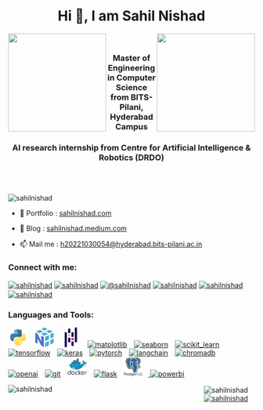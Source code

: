 


<h1 align="center">Hi 👋, I am Sahil Nishad</h1>



<p align="center">
      <img src="https://github.com/user-attachments/assets/e507e766-7677-4424-b69a-064e28da723d" align="left" width="200" height="200">
      <img src="">
      <img src="https://github.com/user-attachments/assets/fa797227-afc1-4c84-a9da-f5a74642e945" align="right" width="200" height="200">
</p>





<h3 align="center">Master of Engineering in Computer Science from BITS-Pilani, Hyderabad Campus </h3>
<h3 align="center">AI research internship from Centre for Artificial Intelligence & Robotics (DRDO)</h3>

<br>
<br>
<p align="left"> <img src="https://komarev.com/ghpvc/?username=sahilnishad&label=Profile%20views&color=0e75b6&style=flat" alt="sahilnishad" /> </p>

 



- 🌱 Portfolio : [sahilnishad.com](https://sahilnishad.com)
  
- 📝 Blog      : [sahilnishad.medium.com](https://sahilnishad.medium.com)

- 📫 Mail me   : h20221030054@hyderabad.bits-pilani.ac.in

<h3 align="left">Connect with me:</h3>
<p align="left">
<a href="https://linkedin.com/in/sahilnishad" target="blank"><img align="center" src="https://raw.githubusercontent.com/rahuldkjain/github-profile-readme-generator/master/src/images/icons/Social/linked-in-alt.svg" alt="sahilnishad" height="30" width="40" /></a>
<a href="https://kaggle.com/sahilnishad" target="blank"><img align="center" src="https://raw.githubusercontent.com/rahuldkjain/github-profile-readme-generator/master/src/images/icons/Social/kaggle.svg" alt="sahilnishad" height="30" width="40" /></a>
<a href="https://medium.com/@sahilnishad" target="blank"><img align="center" src="https://raw.githubusercontent.com/rahuldkjain/github-profile-readme-generator/master/src/images/icons/Social/medium.svg" alt="@sahilnishad" height="30" width="40" /></a>
<a href="https://www.hackerrank.com/sahilnishad" target="blank"><img align="center" src="https://raw.githubusercontent.com/rahuldkjain/github-profile-readme-generator/master/src/images/icons/Social/hackerrank.svg" alt="sahilnishad" height="30" width="40" /></a>
<a href="https://www.leetcode.com/sahilnishad" target="blank"><img align="center" src="https://raw.githubusercontent.com/rahuldkjain/github-profile-readme-generator/master/src/images/icons/Social/leet-code.svg" alt="sahilnishad" height="30" width="40" /></a>
<a href="https://auth.geeksforgeeks.org/user/sahilnishad" target="blank"><img align="center" src="https://raw.githubusercontent.com/rahuldkjain/github-profile-readme-generator/master/src/images/icons/Social/geeks-for-geeks.svg" alt="sahilnishad" height="30" width="40" /></a>
</p>

<h3 align="left">Languages and Tools:</h3>
<p align="left"> 
    <a href="https://www.python.org" target="_blank" rel="noreferrer"><img src="https://raw.githubusercontent.com/devicons/devicon/master/icons/python/python-original.svg" alt="python" width="40" height="40" style="margin-right: 10px;"/></a> 
    <a href="https://numpy.org/" target="_blank" rel="noreferrer"><img src="https://raw.githubusercontent.com/devicons/devicon/master/icons/numpy/numpy-original.svg" alt="numpy" width="40" height="40" style="margin-right: 10px;"/></a> 
    <a href="https://pandas.pydata.org/" target="_blank" rel="noreferrer"><img src="https://raw.githubusercontent.com/devicons/devicon/2ae2a900d2f041da66e950e4d48052658d850630/icons/pandas/pandas-original.svg" alt="pandas" width="40" height="40" style="margin-right: 10px;"/></a> 
    <a href="https://matplotlib.org/" target="_blank" rel="noreferrer"><img src="https://github.com/user-attachments/assets/0e0a9e93-35f8-4766-8b26-96c82cdd41c3" alt="matplotlib" width="40" height="40" style="margin-right: 10px;"/></a> 
    <a href="https://seaborn.pydata.org/" target="_blank" rel="noreferrer"><img src="https://seaborn.pydata.org/_images/logo-mark-lightbg.svg" alt="seaborn" width="40" height="40" style="margin-right: 10px;"/></a> 
    <a href="https://scikit-learn.org/" target="_blank" rel="noreferrer"><img src="https://upload.wikimedia.org/wikipedia/commons/0/05/Scikit_learn_logo_small.svg" alt="scikit_learn" width="40" height="40" style="margin-right: 10px;"/></a> 
    <a href="https://www.tensorflow.org" target="_blank" rel="noreferrer"><img src="https://www.vectorlogo.zone/logos/tensorflow/tensorflow-icon.svg" alt="tensorflow" width="40" height="40" style="margin-right: 10px;"/></a> 
    <a href="https://keras.io/" target="_blank" rel="noreferrer"><img src="https://upload.wikimedia.org/wikipedia/commons/a/ae/Keras_logo.svg" alt="keras" width="40" height="40" style="margin-right: 10px;"/></a>
    <a href="https://pytorch.org/" target="_blank" rel="noreferrer"><img src="https://www.vectorlogo.zone/logos/pytorch/pytorch-icon.svg" alt="pytorch" width="40" height="40" style="margin-right: 10px;"/></a> 
    <a href="https://www.langchain.com" target="_blank" rel="noreferrer"><img src="https://github.com/user-attachments/assets/4c62d9a1-3e2c-42ee-b2da-e9ec4f0f605f" alt="langchain" width="90" height="45" style="margin-right: 10px;"/></a>  
    <a href="https://www.trychroma.com" target="_blank" rel="noreferrer"><img src="https://github.com/user-attachments/assets/c828633a-c3a3-465d-8da7-0b97053647f6" alt="chromadb" width="60" height="40" style="margin-right: 10px;"/></a>
    <a href="https://openai.com/" target="_blank" rel="noreferrer"><img src="https://seeklogo.com/images/O/open-ai-logo-8B9BFEDC26-seeklogo.com.png" alt="openai" width="40" height="40" style="margin-right: 10px;"/></a> 
    <a href="https://git-scm.com/" target="_blank" rel="noreferrer"><img src="https://www.vectorlogo.zone/logos/git-scm/git-scm-icon.svg" alt="git" width="40" height="40" style="margin-right: 10px;"/></a> 
    <a href="https://www.docker.com/" target="_blank" rel="noreferrer"><img src="https://raw.githubusercontent.com/devicons/devicon/master/icons/docker/docker-original-wordmark.svg" alt="docker" width="40" height="40" style="margin-right: 10px;"/></a> 
    <a href="https://flask.palletsprojects.com/" target="_blank" rel="noreferrer"><img src="https://github.com/user-attachments/assets/498a1007-cbf9-4972-8658-c2e23efbadaf" alt="flask" width="40" height="40" style="margin-right: 10px;"/></a> 
    <a href="https://www.postgresql.org/" target="_blank" rel="noreferrer">
    <img src="https://raw.githubusercontent.com/devicons/devicon/master/icons/postgresql/postgresql-original-wordmark.svg" alt="postgresql" width="40" height="40" style="margin-right: 10px;"/>
</a>
    <a href="https://powerbi.microsoft.com/" target="_blank" rel="noreferrer"><img src="https://www.vectorlogo.zone/logos/microsoft_powerbi/microsoft_powerbi-icon.svg" alt="powerbi" width="40" height="40" style="margin-right: 10px;"/></a> 
</p>





<p><img align="left" src="https://github-readme-streak-stats.herokuapp.com/?user=sahilnishad&" alt="sahilnishad" width="400" height="200" />  <img align="center" src="https://github-readme-stats.vercel.app/api?username=sahilnishad&show_icons=true&locale=en" alt="sahilnishad" width="400" height="200 /></p>



<p align="left"> <a href="https://github.com/ryo-ma/github-profile-trophy"><img src="https://github-profile-trophy.vercel.app/?username=sahilnishad&row=1&margin-w=10" alt="sahilnishad" /></a> </p>

